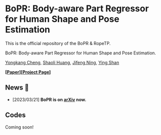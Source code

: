 # BoPR: Body-aware Part Regressor for Human Shape and Pose Estimation

This is the official repository of the BoPR & RopeTP.

BoPR: Body-aware Part Regressor for Human Shape and Pose Estimation.

[Yongkang Cheng](https://scholar.google.com/citations?user=cv5O1n0AAAAJ&hl=zh-CN&oi=ao), [Shaoli Huang](https://scholar.google.com/citations?user=o31BPFsAAAAJ&hl=en&oi=ao), [Jifeng Ning](https://scholar.google.com/citations?user=bePJGzMAAAAJ&hl=zh-CN&oi=ao), [Ying Shan](https://scholar.google.com/citations?hl=zh-CN&user=4oXBp9UAAAAJ)

**[[Paper](https://arxiv.org/abs/2303.11675)][[Project Page](https://semanticdh.github.io/BoPR/)]**

## News :triangular_flag_on_post:
- [2023/03/21] **BoPR is on [arXiv](https://arxiv.org/abs/2303.11675) now.**

## Codes
Coming soon!


